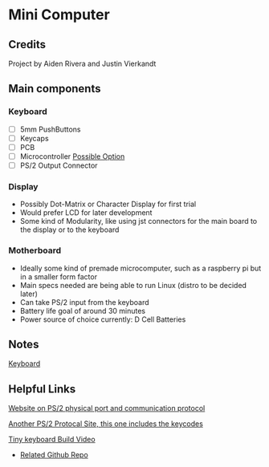 # Mini Computer

## Credits

Project by Aiden Rivera and Justin Vierkandt

## Main components

### Keyboard
- [ ] 5mm PushButtons
- [ ] Keycaps
- [ ] PCB
- [ ] Microcontroller [Possible Option](https://store-usa.arduino.cc/products/nano-esp32-with-headers) 
- [ ] PS/2 Output Connector

### Display
- Possibly Dot-Matrix or Character Display for first trial
- Would prefer LCD for later development
- Some kind of Modularity, like using jst connectors for the main board to the display or to the keyboard

### Motherboard
- Ideally some kind of premade microcomputer, such as a raspberry pi but in a smaller form factor
- Main specs needed are being able to run Linux (distro to be decided later)
- Can take PS/2 input from the keyboard
- Battery life goal of around 30 minutes
- Power source of choice currently: D Cell Batteries

## Notes
[Keyboard](Notes/Keyboard.md)

## Helpful Links

[Website on PS/2 physical port and communication protocol](https://www.burtonsys.com/ps2_chapweske.htm)

[Another PS/2 Protocal Site, this one includes the keycodes](https://www.eecg.utoronto.ca/~jayar/ece241_08F/AudioVideoCores/ps2/ps2.html#apkeycodes)

[Tiny keyboard Build Video](https://www.youtube.com/watch?v=ZZqfPCV0RMk)
- [Related Github Repo](https://github.com/jus-kim/tinyKeys)
